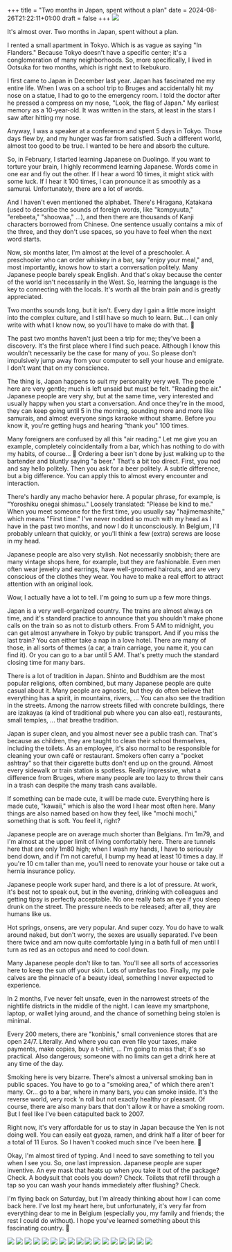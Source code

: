 +++
title = "Two months in Japan, spent without a plan"
date = 2024-08-26T21:22:11+01:00
draft = false
+++
![](japan2.jpg)

It's almost over. Two months in Japan, spent without a plan.

I rented a small apartment in Tokyo. Which is as vague as saying "In Flanders." Because Tokyo doesn't have a specific center; it's a conglomeration of many neighborhoods. So, more specifically, I lived in Ootsuka for two months, which is right next to Ikebukuro.

I first came to Japan in December last year. Japan has fascinated me my entire life. When I was on a school trip to Bruges and accidentally hit my nose on a statue, I had to go to the emergency room. I told the doctor after he pressed a compress on my nose, "Look, the flag of Japan." My earliest memory as a 10-year-old. It was written in the stars, at least in the stars I saw after hitting my nose.

Anyway, I was a speaker at a conference and spent 5 days in Tokyo. Those days flew by, and my hunger was far from satisfied. Such a different world, almost too good to be true. I wanted to be here and absorb the culture.

So, in February, I started learning Japanese on Duolingo. If you want to torture your brain, I highly recommend learning Japanese. Words come in one ear and fly out the other. If I hear a word 10 times, it might stick with some luck. If I hear it 100 times, I can pronounce it as smoothly as a samurai. Unfortunately, there are a lot of words.

And I haven't even mentioned the alphabet. There's Hiragana, Katakana (used to describe the sounds of foreign words, like "kompyuuta," "erebeeta," "shoowaa," ...), and then there are thousands of Kanji characters borrowed from Chinese. One sentence usually contains a mix of the three, and they don't use spaces, so you have to feel when the next word starts.

Now, six months later, I'm almost at the level of a preschooler. A preschooler who can order whiskey in a bar, say "enjoy your meal," and, most importantly, knows how to start a conversation politely. Many Japanese people barely speak English. And that's okay because the center of the world isn't necessarily in the West. So, learning the language is the key to connecting with the locals. It's worth all the brain pain and is greatly appreciated.

Two months sounds long, but it isn't. Every day I gain a little more insight into the complex culture, and I still have so much to learn. But... I can only write with what I know now, so you'll have to make do with that. 🙂

The past two months haven't just been a trip for me; they've been a discovery. It's the first place where I find such peace. Although I know this wouldn't necessarily be the case for many of you. So please don't impulsively jump away from your computer to sell your house and emigrate. I don't want that on my conscience.

The thing is, Japan happens to suit my personality very well. The people here are very gentle; much is left unsaid but must be felt. "Reading the air." Japanese people are very shy, but at the same time, very interested and usually happy when you start a conversation. And once they're in the mood, they can keep going until 5 in the morning, sounding more and more like samurais, and almost everyone sings karaoke without shame. Before you know it, you're getting hugs and hearing "thank you" 100 times.

Many foreigners are confused by all this "air reading." Let me give you an example, completely coincidentally from a bar, which has nothing to do with my habits, of course... 🙂 Ordering a beer isn't done by just walking up to the bartender and bluntly saying "a beer." That's a bit too direct. First, you nod and say hello politely. Then you ask for a beer politely. A subtle difference, but a big difference. You can apply this to almost every encounter and interaction.

There's hardly any macho behavior here. A popular phrase, for example, is "Yoroshiku onegai shimasu." Loosely translated: "Please be kind to me." When you meet someone for the first time, you usually say "hajimemashite," which means "First time." I've never nodded so much with my head as I have in the past two months, and now I do it unconsciously. In Belgium, I'll probably unlearn that quickly, or you'll think a few (extra) screws are loose in my head.

Japanese people are also very stylish. Not necessarily snobbish; there are many vintage shops here, for example, but they are fashionable. Even men often wear jewelry and earrings, have well-groomed haircuts, and are very conscious of the clothes they wear. You have to make a real effort to attract attention with an original look.

Wow, I actually have a lot to tell. I'm going to sum up a few more things.

Japan is a very well-organized country. The trains are almost always on time, and it's standard practice to announce that you shouldn't make phone calls on the train so as not to disturb others. From 5 AM to midnight, you can get almost anywhere in Tokyo by public transport. And if you miss the last train? You can either take a nap in a love hotel. There are many of those, in all sorts of themes (a car, a train carriage, you name it, you can find it). Or you can go to a bar until 5 AM. That's pretty much the standard closing time for many bars.

There is a lot of tradition in Japan. Shinto and Buddhism are the most popular religions, often combined, but many Japanese people are quite casual about it. Many people are agnostic, but they do often believe that everything has a spirit, in mountains, rivers, ... You can also see the tradition in the streets. Among the narrow streets filled with concrete buildings, there are izakayas (a kind of traditional pub where you can also eat), restaurants, small temples, ... that breathe tradition.

Japan is super clean, and you almost never see a public trash can. That's because as children, they are taught to clean their school themselves, including the toilets. As an employee, it's also normal to be responsible for cleaning your own café or restaurant. Smokers often carry a "pocket ashtray" so that their cigarette butts don't end up on the ground. Almost every sidewalk or train station is spotless. Really impressive, what a difference from Bruges, where many people are too lazy to throw their cans in a trash can despite the many trash cans available.

If something can be made cute, it will be made cute. Everything here is made cute, "kawaii," which is also the word I hear most often here. Many things are also named based on how they feel, like "mochi mochi," something that is soft. You feel it, right?

Japanese people are on average much shorter than Belgians. I'm 1m79, and I'm almost at the upper limit of living comfortably here. There are tunnels here that are only 1m80 high; when I wash my hands, I have to seriously bend down, and if I'm not careful, I bump my head at least 10 times a day. If you're 10 cm taller than me, you'll need to renovate your house or take out a hernia insurance policy.

Japanese people work super hard, and there is a lot of pressure. At work, it's best not to speak out, but in the evening, drinking with colleagues and getting tipsy is perfectly acceptable. No one really bats an eye if you sleep drunk on the street. The pressure needs to be released; after all, they are humans like us.

Hot springs, onsens, are very popular. And super cozy. You do have to walk around naked, but don't worry, the sexes are usually separated. I've been there twice and am now quite comfortable lying in a bath full of men until I turn as red as an octopus and need to cool down.

Many Japanese people don't like to tan. You'll see all sorts of accessories here to keep the sun off your skin. Lots of umbrellas too. Finally, my pale calves are the pinnacle of a beauty ideal, something I never expected to experience.

In 2 months, I've never felt unsafe, even in the narrowest streets of the nightlife districts in the middle of the night. I can leave my smartphone, laptop, or wallet lying around, and the chance of something being stolen is minimal.

Every 200 meters, there are "konbinis," small convenience stores that are open 24/7. Literally. And where you can even file your taxes, make payments, make copies, buy a t-shirt, ... I'm going to miss that; it's so practical. Also dangerous; someone with no limits can get a drink here at any time of the day.

Smoking here is very bizarre. There's almost a universal smoking ban in public spaces. You have to go to a "smoking area," of which there aren't many. Or... go to a bar, where in many bars, you can smoke inside. It's the reverse world, very rock 'n roll but not exactly healthy or pleasant. Of course, there are also many bars that don't allow it or have a smoking room. But I feel like I've been catapulted back to 2007.

Right now, it's very affordable for us to stay in Japan because the Yen is not doing well. You can easily eat gyoza, ramen, and drink half a liter of beer for a total of 11 Euros. So I haven't cooked much since I've been here. 🙂

Okay, I'm almost tired of typing. And I need to save something to tell you when I see you. So, one last impression. Japanese people are super inventive. An eye mask that heats up when you take it out of the package? Check. A bodysuit that cools you down? Check. Toilets that refill through a tap so you can wash your hands immediately after flushing? Check.

I'm flying back on Saturday, but I'm already thinking about how I can come back here. I've lost my heart here, but unfortunately, it's very far from everything dear to me in Belgium (especially you, my family and friends; the rest I could do without). I hope you've learned something about this fascinating country. 🙂


![](japan1.jpg)
![](japan3.jpg)
![](japan4.jpg)
![](japan5.jpg)
![](japan6.jpg)
![](japan7.jpg)
![](japan8.jpg)
![](japan9.jpg)
![](japan10.jpg)
![](japan11.jpg)
![](japan12.jpg)
![](japan13.jpg)
![](japan14.jpg)
![](japan15.jpg)
![](japan16.jpg)
![](japan17.jpg)
![](japan18.jpg)
